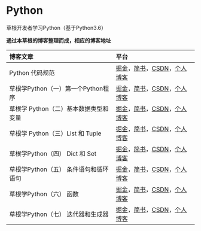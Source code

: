 # Python

草根开发者学习Python（基于Python3.6）


**通过本草根的博客整理而成，相应的博客地址**

|博客文章|平台|
|:----- |:------|
|Python 代码规范 | [掘金](https://juejin.im/post/593ebd7eac502e006b520a8f)，[简书](http://www.jianshu.com/p/8b6c425b65a6)，[CSDN](http://blog.csdn.net/Two_Water/article/details/73153945)，[个人博客](http://twowater.com.cn/2017/06/13/Python%E4%BB%A3%E7%A0%81%E8%A7%84%E8%8C%83/)|
|草根学Python（一）第一个Python程序|[掘金](https://juejin.im/post/594633e5ac502e006b9e1331)，[简书](http://www.jianshu.com/p/0d757860c8cf)，[CSDN](http://blog.csdn.net/Two_Water/article/details/73433637)，[个人博客](http://twowater.com.cn/2017/06/18/%E8%8D%89%E6%A0%B9%E5%AD%A6Python-%E4%B8%80-%E7%AC%AC%E4%B8%80%E4%B8%AAPython%E7%A8%8B%E5%BA%8F/)|
|草根学 Python（二）基本数据类型和变量|[掘金](https://juejin.im/post/5946b7f25c497d006bef5704)，[简书](http://www.jianshu.com/p/b5388a6c2e72)，[CSDN](http://blog.csdn.net/Two_Water/article/details/73478060)，[个人博客](http://twowater.com.cn/2017/06/19/%E8%8D%89%E6%A0%B9%E5%AD%A6Python-%E4%BA%8C-%E5%9F%BA%E6%9C%AC%E6%95%B0%E6%8D%AE%E7%B1%BB%E5%9E%8B%E5%92%8C%E5%8F%98%E9%87%8F/)|
|草根学 Python（三）List 和 Tuple|[掘金](https://juejin.im/post/593fdb87128fe1006a02ce92)，[简书](http://www.jianshu.com/p/97c97d5a5a7c)，[CSDN](http://blog.csdn.net/Two_Water/article/details/73524367)，[个人博客](http://twowater.com.cn/2017/06/21/%E8%8D%89%E6%A0%B9%E5%AD%A6Python-%E4%B8%89-List-%E5%92%8C-Tuple/)|
|草根学Python（四） Dict 和 Set|[掘金](https://juejin.im/post/5947bf84ac502e5490e4a6a1)，[简书](http://www.jianshu.com/p/90f5b897ce77)，[CSDN](http://blog.csdn.net/two_water/article/details/73719026)，[个人博客](http://twowater.com.cn/2017/06/25/%E8%8D%89%E6%A0%B9%E5%AD%A6Python-%E5%9B%9B-Dict-%E5%92%8C-Set/)|
|草根学Python（五） 条件语句和循环语句|[掘金](https://juejin.im/post/594c6c52f265da6c1f75f164)，[简书](http://www.jianshu.com/p/2b80009b1e8c)，[CSDN](http://blog.csdn.net/Two_Water/article/details/73762517)，[个人博客](http://twowater.com.cn/2017/06/27/%E8%8D%89%E6%A0%B9%E5%AD%A6Python-%E4%BA%94-%E6%9D%A1%E4%BB%B6%E8%AF%AD%E5%8F%A5%E5%92%8C%E5%BE%AA%E7%8E%AF%E8%AF%AD%E5%8F%A5/)|
|草根学Python（六） 函数|[掘金](https://juejin.im/post/5946784461ff4b006cf1d8ec)，[简书](http://www.jianshu.com/p/d8f2a55edc75)，[CSDN](http://blog.csdn.net/Two_Water/article/details/73865622)，[个人博客](http://twowater.com.cn/2017/06/29/%E8%8D%89%E6%A0%B9%E5%AD%A6Python-%E5%85%AD-%E5%87%BD%E6%95%B0/)|
|草根学Python（七） 迭代器和生成器|[掘金](https://juejin.im/post/59589fedf265da6c386ce4ac)，[简书](http://www.jianshu.com/p/74c0c1db1490)，[CSDN](http://blog.csdn.net/Two_Water/article/details/74164652)，[个人博客](http://twowater.com.cn/2017/07/02/%E8%8D%89%E6%A0%B9%E5%AD%A6Python-%E4%B8%83-%E8%BF%AD%E4%BB%A3%E5%99%A8%E5%92%8C%E7%94%9F%E6%88%90%E5%99%A8/)|